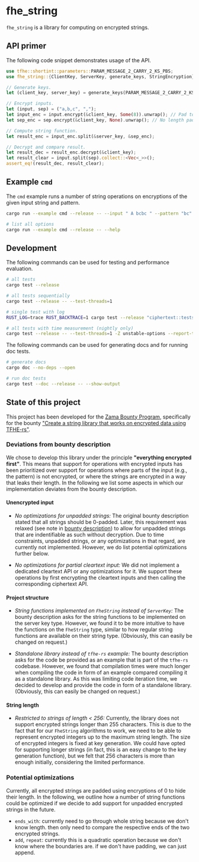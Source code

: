 # fhe_string

`fhe_string` is a library for computing on encrypted strings.

## API primer
The following code snippet demonstrates usage of the API.
```rust
use tfhe::shortint::parameters::PARAM_MESSAGE_2_CARRY_2_KS_PBS;
use fhe_string::{ClientKey, ServerKey, generate_keys, StringEncryption};

// Generate keys.
let (client_key, server_key) = generate_keys(PARAM_MESSAGE_2_CARRY_2_KS_PBS);

// Encrypt inputs.
let (input, sep) = ("a,b,c", ",");
let input_enc = input.encrypt(&client_key, Some(8)).unwrap(); // Pad to length 8.
let sep_enc = sep.encrypt(&client_key, None).unwrap(); // No length padding.

// Compute string function.
let result_enc = input_enc.split(&server_key, &sep_enc);

// Decrypt and compare result.
let result_dec = result_enc.decrypt(&client_key);
let result_clear = input.split(sep).collect::<Vec<_>>();
assert_eq!(result_dec, result_clear);
```

## Example `cmd`

The `cmd` example runs a number of string operations on encryptions of the given input string and pattern.
```bash
cargo run --example cmd --release -- --input " A bcbc " --pattern "bc"

# list all options
cargo run --example cmd --release -- --help
```

## Development

The following commands can be used for testing and performance evaluation.
```bash
# all tests
cargo test --release

# all tests sequentially
cargo test --release -- --test-threads=1

# single test with log
RUST_LOG=trace RUST_BACKTRACE=1 cargo test --release "ciphertext::tests::insert::add" -- --nocapture --exact

# all tests with time measurement (nightly only)
cargo test --release -- --test-threads=1 -Z unstable-options --report-time
```

The following commands can be used for generating docs and for running doc tests.
```bash
# generate docs
cargo doc --no-deps --open

# run doc tests
cargo test --doc --release -- --show-output
```

## State of this project

This project has been developed for the [Zama Bounty Program](https://github.com/zama-ai/bounty-program), specifically for the bounty ["Create a string library that works on encrypted data using TFHE-rs"](https://github.com/zama-ai/bounty-program/issues/80).

### Deviations from bounty description

We chose to develop this library under the principle **"everything encrypted first"**. This means that support for operations with encrypted inputs has been prioritized over support for operations where parts of the input (e.g., the pattern) is not encrypted, or where the strings are encrypted in a way that leaks their length.
In the following we list some aspects in which our implementation deviates from the bounty description.

#### Unencrypted input

- *No optimizations for unpadded strings:* The original bounty description stated that all strings should be 0-padded. Later, this requirement was relaxed (see note in [bounty description](https://github.com/zama-ai/bounty-program/issues/80)) to allow for unpadded strings that are indentifiable as such without decryption. Due to time constraints, unpadded strings, or any optimizations in that regard, are currently not implemented. However, we do list potential optimizations further below.

- *No optimizations for partial cleartext input:* We did not implement a dedicated cleartext API or any optimizations for it. We support these operations by first encrypting the cleartext inputs and then calling the corresponding ciphertext API.

#### Project structure

- *String functions implemented on `FheString` instead of `ServerKey`:* The bounty description asks for the string functions to be implemented on the server key type. However, we found it to be more intuitive to have the functions on the `FheString` type, similar to how regular string functions are available on their string type. (Obviously, this can easily be changed on request.)

- *Standalone library instead of `tfhe-rs` example:* The bounty description asks for the code be provided as an example that is part of the `tfhe-rs` codebase. However, we found that compilation times were much longer when compiling the code in form of an example compared compiling it as a standalone library. As this was limiting code iteration time, we decided to develop and provide the code in form of a standalone library. (Obviously, this can easily be changed on request.)

#### String length

- *Restricted to strings of length < 256:* Currently, the library does not support encrypted strings longer than 255 characters. This is due to the fact that for our `FheString` algorithms to work, we need to be able to represent encrypted integers up to the maximum string length. The size of encrypted integers is fixed at key generation. We could have opted for supporting longer strings (in fact, this is an easy change to the key generation function), but we felt that 256 characters is more than enough initially, considering the limited performance.

### Potential optimizations

Currently, all encrypted strings are padded using encryptions of 0 to hide their length.
In the following, we outline how a number of string functions could be optimized if we decide to add support for unpadded encrypted strings in the future.

- `ends_with`: currently need to go through whole string because we don't know
  length. then only need to compare the respective ends of the two encrypted
  strings.
- `add`, `repeat`: currently this is a quadratic operation because we don't know
  where the boundaries are. if we don't have padding, we can just append.
